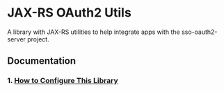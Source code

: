 # JAX-RS OAuth2 Utils

A library with JAX-RS utilities to help integrate apps with the sso-oauth2-server project.

## Documentation

### 1. [How to Configure This Library](./docs/CONFIGURING.md)